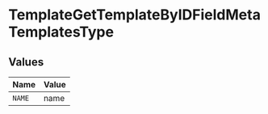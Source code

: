 # TemplateGetTemplateByIDFieldMetaTemplatesType


## Values

| Name   | Value  |
| ------ | ------ |
| `NAME` | name   |